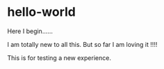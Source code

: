 # hello-world
Here I begin......

I am totally new to all this. But so far I am loving it !!!!

This is for testing a new experience.

